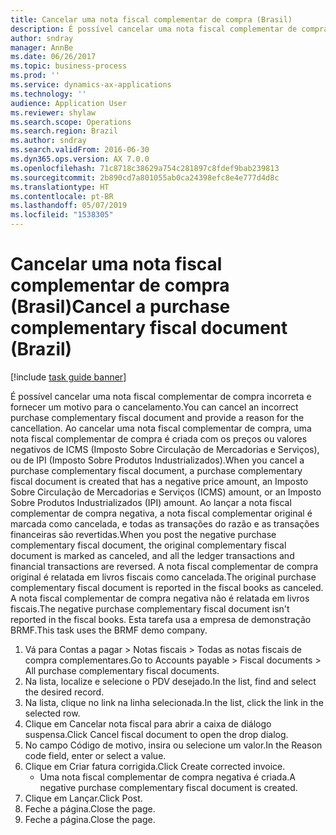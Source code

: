```yaml
---
title: Cancelar uma nota fiscal complementar de compra (Brasil)
description: É possível cancelar uma nota fiscal complementar de compra incorreta e fornecer um motivo para o cancelamento.
author: sndray
manager: AnnBe
ms.date: 06/26/2017
ms.topic: business-process
ms.prod: ''
ms.service: dynamics-ax-applications
ms.technology: ''
audience: Application User
ms.reviewer: shylaw
ms.search.scope: Operations
ms.search.region: Brazil
ms.author: sndray
ms.search.validFrom: 2016-06-30
ms.dyn365.ops.version: AX 7.0.0
ms.openlocfilehash: 71c8718c38629a754c281897c8fdef9bab239813
ms.sourcegitcommit: 2b890cd7a801055ab0ca24398efc8e4e777d4d8c
ms.translationtype: HT
ms.contentlocale: pt-BR
ms.lasthandoff: 05/07/2019
ms.locfileid: "1538305"
---
```

# <a name="cancel-a-purchase-complementary-fiscal-document-brazil"></a><span data-ttu-id="1a1c4-103">Cancelar uma nota fiscal complementar de compra (Brasil)</span><span class="sxs-lookup"><span data-stu-id="1a1c4-103">Cancel a purchase complementary fiscal document (Brazil)</span></span>

[!include [task guide banner](../../includes/task-guide-banner.md)]

<span data-ttu-id="1a1c4-104">É possível cancelar uma nota fiscal complementar de compra incorreta e fornecer um motivo para o cancelamento.</span><span class="sxs-lookup"><span data-stu-id="1a1c4-104">You can cancel an incorrect purchase complementary fiscal document and provide a reason for the cancellation.</span></span> <span data-ttu-id="1a1c4-105">Ao cancelar uma nota fiscal complementar de compra, uma nota fiscal complementar de compra é criada com os preços ou valores negativos de ICMS (Imposto Sobre Circulação de Mercadorias e Serviços), ou de IPI (Imposto Sobre Produtos Industrializados).</span><span class="sxs-lookup"><span data-stu-id="1a1c4-105">When you cancel a purchase complementary fiscal document, a purchase complementary fiscal document is created that has a negative price amount, an Imposto Sobre Circulação de Mercadorias e Serviços (ICMS) amount, or an Imposto Sobre Produtos Industrializados (IPI) amount.</span></span> <span data-ttu-id="1a1c4-106">Ao lançar a nota fiscal complementar de compra negativa, a nota fiscal complementar original é marcada como cancelada, e todas as transações do razão e as transações financeiras são revertidas.</span><span class="sxs-lookup"><span data-stu-id="1a1c4-106">When you post the negative purchase complementary fiscal document, the original complementary fiscal document is marked as canceled, and all the ledger transactions and financial transactions are reversed.</span></span> <span data-ttu-id="1a1c4-107">A nota fiscal complementar de compra original é relatada em livros fiscais como cancelada.</span><span class="sxs-lookup"><span data-stu-id="1a1c4-107">The original purchase complementary fiscal document is reported in the fiscal books as canceled.</span></span> <span data-ttu-id="1a1c4-108">A nota fiscal complementar de compra negativa não é relatada em livros fiscais.</span><span class="sxs-lookup"><span data-stu-id="1a1c4-108">The negative purchase complementary fiscal document isn't reported in the fiscal books.</span></span> <span data-ttu-id="1a1c4-109">Esta tarefa usa a empresa de demonstração BRMF.</span><span class="sxs-lookup"><span data-stu-id="1a1c4-109">This task uses the BRMF demo company.</span></span>



1. <span data-ttu-id="1a1c4-110">Vá para Contas a pagar > Notas fiscais > Todas as notas fiscais de compra complementares.</span><span class="sxs-lookup"><span data-stu-id="1a1c4-110">Go to Accounts payable > Fiscal documents > All purchase complementary fiscal documents.</span></span>
2. <span data-ttu-id="1a1c4-111">Na lista, localize e selecione o PDV desejado.</span><span class="sxs-lookup"><span data-stu-id="1a1c4-111">In the list, find and select the desired record.</span></span>
3. <span data-ttu-id="1a1c4-112">Na lista, clique no link na linha selecionada.</span><span class="sxs-lookup"><span data-stu-id="1a1c4-112">In the list, click the link in the selected row.</span></span>
4. <span data-ttu-id="1a1c4-113">Clique em Cancelar nota fiscal para abrir a caixa de diálogo suspensa.</span><span class="sxs-lookup"><span data-stu-id="1a1c4-113">Click Cancel fiscal document to open the drop dialog.</span></span>
5. <span data-ttu-id="1a1c4-114">No campo Código de motivo, insira ou selecione um valor.</span><span class="sxs-lookup"><span data-stu-id="1a1c4-114">In the Reason code field, enter or select a value.</span></span>
6. <span data-ttu-id="1a1c4-115">Clique em Criar fatura corrigida.</span><span class="sxs-lookup"><span data-stu-id="1a1c4-115">Click Create corrected invoice.</span></span>
    * <span data-ttu-id="1a1c4-116">Uma nota fiscal complementar de compra negativa é criada.</span><span class="sxs-lookup"><span data-stu-id="1a1c4-116">A negative purchase complementary fiscal document is created.</span></span>  
7. <span data-ttu-id="1a1c4-117">Clique em Lançar.</span><span class="sxs-lookup"><span data-stu-id="1a1c4-117">Click Post.</span></span>
8. <span data-ttu-id="1a1c4-118">Feche a página.</span><span class="sxs-lookup"><span data-stu-id="1a1c4-118">Close the page.</span></span>
9. <span data-ttu-id="1a1c4-119">Feche a página.</span><span class="sxs-lookup"><span data-stu-id="1a1c4-119">Close the page.</span></span>

